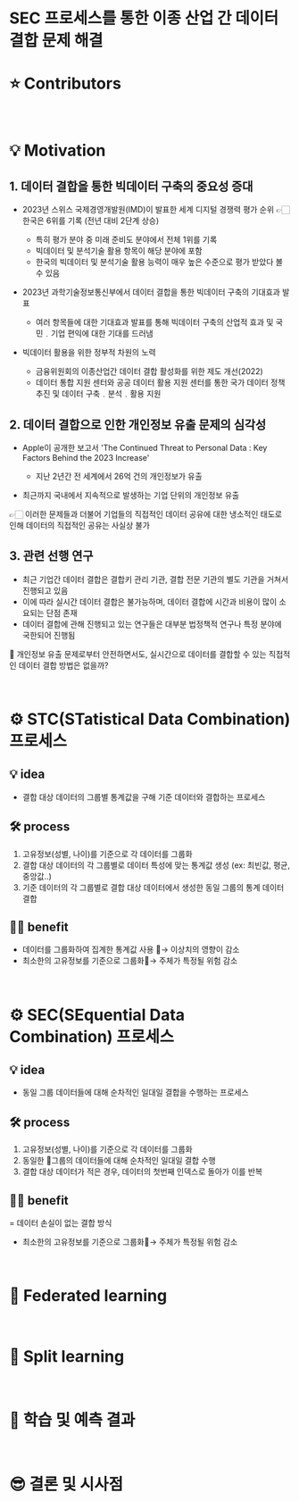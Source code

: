 # SEC 프로세스를 통한 이종 산업 간 데이터 결합 문제 해결

# ⭐️ Contributors

&nbsp;

# 💡 Motivation

## 1. 데이터 결합을 통한 빅데이터 구축의 중요성 증대
- 2023년 스위스 국제경영개발원(IMD)이 발표한 세계 디지털 경쟁력 평가 순위 👉🏻 한국은 6위를 기록 (전년 대비 2단계 상승)
  - 특히 평가 분야 중 미래 준비도 분야에서 전체 1위를 기록
  - 빅데이터 및 분석기술 활용 항목이 해당 분야에 포함
  - 한국의 빅데이터 및 분석기술 활용 능력이 매우 높은 수준으로 평가 받았다 볼 수 있음
  
- 2023년 과학기술정보통신부에서 데이터 결합을 통한 빅데이터 구축의 기대효과 발표
  - 여러 항목들에 대한 기대효과 발표를 통해 빅데이터 구축의 산업적 효과 및 국민﹒기업 편익에 대한 기대를 드러냄

- 빅데이터 활용을 위한 정부적 차원의 노력
  - 금융위원회의 이종산업간 데이터 결합 활성화를 위한 제도 개선(2022)
  - 데이터 통합 지원 센터와 공공 데이터 활용 지원 센터를 통한 국가 데이터 정책 추진 및 데이터 구축﹒분석﹒활용 지원

## 2. 데이터 결합으로 인한 개인정보 유출 문제의 심각성
- Apple이 공개한 보고서 'The Continued Threat to Personal Data : Key Factors Behind the 2023 Increase'
  - 지난 2년간 전 세계에서 26억 건의 개인정보가 유출

- 최근까지 국내에서 지속적으로 발생하는 기업 단위의 개인정보 유출

👉🏻 이러한 문제들과 더불어 기업들의 직접적인 데이터 공유에 대한 냉소적인 태도로 인해 데이터의 직접적인 공유는 사실상 불가

## 3. 관련 선행 연구
- 최근 기업간 데이터 결합은 결합키 관리 기관, 결합 전문 기관의 별도 기관을 거쳐서 진행되고 있음
- 이에 따라 실시간 데이터 결합은 불가능하며, 데이터 결합에 시간과 비용이 많이 소요되는 단점 존재
- 데이터 결합에 관해 진행되고 있는 연구들은 대부분 법정책적 연구나 특정 분야에 국한되어 진행됨

🤔 개인정보 유출 문제로부터 안전하면서도, 실시간으로 데이터를 결합할 수 있는 직접적인 데이터 결합 방법은 없을까?

&nbsp;

# ⚙️ STC(STatistical Data Combination) 프로세스
## 💡 idea
- 결합 대상 데이터의 그룹별 통계값을 구해 기준 데이터와 결합하는 프로세스

## 🛠️ process
1. 고유정보(성별, 나이)를 기준으로 각 데이터를 그룹화
2. 결합 대상 데이터의 각 그룹별로 데이터 특성에 맞는 통계값 생성 (ex: 최빈값, 평균, 중앙값..)
3. 기준 데이터의 각 그룹별로 결합 대상 데이터에서 생성한 동일 그룹의 통계 데이터 결합

## 👍🏻 benefit
- 데이터를 그룹화하여 집계한 통계값 사용 → 이상치의 영향이 감소
- 최소한의 고유정보를 기준으로 그룹화→ 주체가 특정될 위험 감소

&nbsp;

# ⚙️ SEC(SEquential Data Combination) 프로세스
## 💡 idea
- 동일 그룹 데이터들에 대해 순차적인 일대일 결합을 수행하는 프로세스

## 🛠️ process
1. 고유정보(성별, 나이)를 기준으로 각 데이터를 그룹화
2. 동일한 그룹의 데이터들에 대해 순차적인 일대일 결합 수행
3. 결합 대상 데이터가 적은 경우, 데이터의 첫번째 인덱스로 돌아가 이를 반복

## 👍🏻 benefit
= 데이터 손실이 없는 결합 방식
- 최소한의 고유정보를 기준으로 그룹화→ 주체가 특정될 위험 감소

&nbsp;

# 📖 Federated learning

&nbsp;

# 📖 Split learning

&nbsp;

# 📝 학습 및 예측 결과

&nbsp;

# 😎 결론 및 시사점
